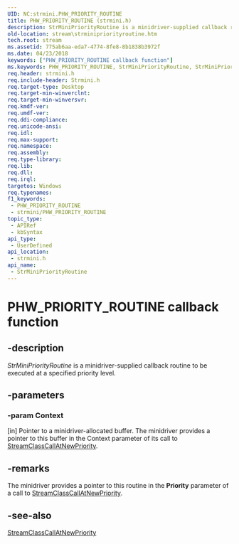 ```yaml
---
UID: NC:strmini.PHW_PRIORITY_ROUTINE
title: PHW_PRIORITY_ROUTINE (strmini.h)
description: StrMiniPriorityRoutine is a minidriver-supplied callback routine to be executed at a specified priority level.
old-location: stream\strminipriorityroutine.htm
tech.root: stream
ms.assetid: 775ab6aa-eda7-4774-8fe8-8b1838b3972f
ms.date: 04/23/2018
keywords: ["PHW_PRIORITY_ROUTINE callback function"]
ms.keywords: PHW_PRIORITY_ROUTINE, StrMiniPriorityRoutine, StrMiniPriorityRoutine routine [Streaming Media Devices], stream.strminipriorityroutine, strmini-routines_718339c9-e072-4d3e-a9ec-a0ce2cce4f90.xml, strmini/StrMiniPriorityRoutine
req.header: strmini.h
req.include-header: Strmini.h
req.target-type: Desktop
req.target-min-winverclnt: 
req.target-min-winversvr: 
req.kmdf-ver: 
req.umdf-ver: 
req.ddi-compliance: 
req.unicode-ansi: 
req.idl: 
req.max-support: 
req.namespace: 
req.assembly: 
req.type-library: 
req.lib: 
req.dll: 
req.irql: 
targetos: Windows
req.typenames: 
f1_keywords:
 - PHW_PRIORITY_ROUTINE
 - strmini/PHW_PRIORITY_ROUTINE
topic_type:
 - APIRef
 - kbSyntax
api_type:
 - UserDefined
api_location:
 - strmini.h
api_name:
 - StrMiniPriorityRoutine
---
```


# PHW_PRIORITY_ROUTINE callback function


## -description

<i>StrMiniPriorityRoutine</i> is a minidriver-supplied callback routine to be executed at a specified priority level.

## -parameters

### -param Context 

[in]
Pointer to a minidriver-allocated buffer. The minidriver provides a pointer to this buffer in the Context parameter of its call to <a href="/windows-hardware/drivers/ddi/strmini/nf-strmini-streamclasscallatnewpriority">StreamClassCallAtNewPriority</a>.

## -remarks

The minidriver provides a pointer to this routine in the <b>Priority</b> parameter of a call to <a href="/windows-hardware/drivers/ddi/strmini/nf-strmini-streamclasscallatnewpriority">StreamClassCallAtNewPriority</a>.

## -see-also

<a href="/windows-hardware/drivers/ddi/strmini/nf-strmini-streamclasscallatnewpriority">StreamClassCallAtNewPriority</a>